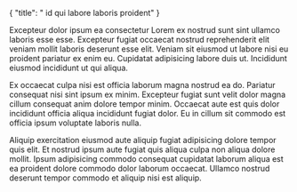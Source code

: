 {
  "title": " id qui labore laboris proident"
}

Excepteur dolor ipsum ea consectetur Lorem ex nostrud sunt sint ullamco laboris esse esse. Excepteur fugiat occaecat nostrud reprehenderit elit veniam mollit laboris deserunt esse elit. Veniam sit eiusmod ut labore nisi eu proident pariatur ex enim eu. Cupidatat adipisicing labore duis ut. Incididunt eiusmod incididunt ut qui aliqua.

Ex occaecat culpa nisi est officia laborum magna nostrud ea do. Pariatur consequat nisi sint ipsum ex minim. Excepteur fugiat sunt velit dolor magna cillum consequat anim dolore tempor minim. Occaecat aute est quis dolor incididunt officia aliqua incididunt fugiat dolor. Eu in cillum sit commodo est officia ipsum voluptate laboris nulla.

Aliquip exercitation eiusmod aute aliquip fugiat adipisicing dolore tempor quis elit. Et nostrud ipsum aute fugiat quis aliqua culpa non aliqua dolore mollit. Ipsum adipisicing commodo consequat cupidatat laborum aliqua est ea proident dolore commodo dolor laborum occaecat. Ullamco nostrud deserunt tempor commodo et aliquip nisi est aliquip.